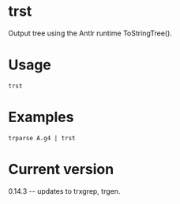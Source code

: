 # trst

Output tree using the Antlr runtime ToStringTree().

# Usage

    trst

# Examples

    trparse A.g4 | trst

# Current version

0.14.3 -- updates to trxgrep, trgen.
